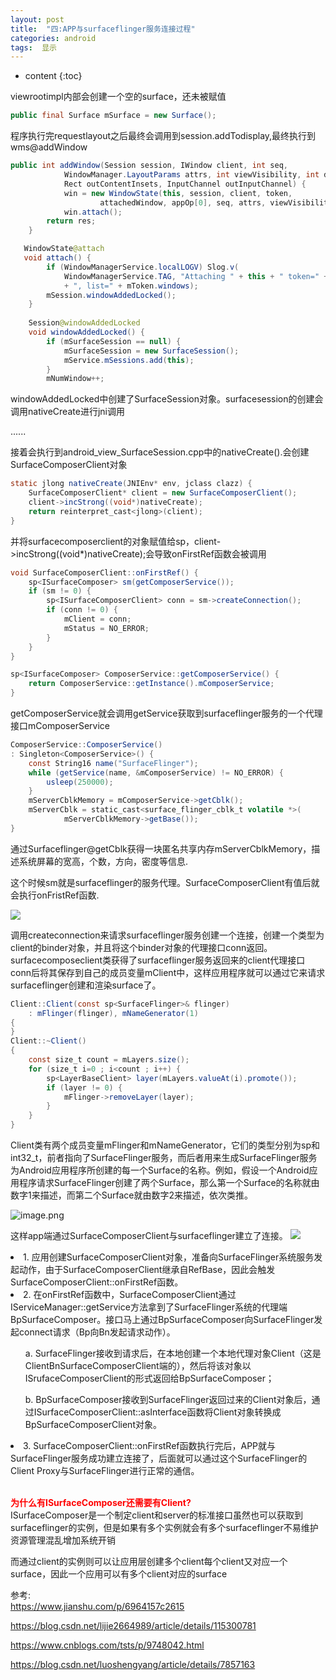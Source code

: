 ```yaml
---
layout: post
title:  "四:APP与surfaceflinger服务连接过程"
categories: android
tags:  显示
---
```


* content
{:toc}

viewrootimpl内部会创建一个空的surface，还未被赋值
```java
public final Surface mSurface = new Surface();
```
程序执行完requestlayout之后最终会调用到session.addTodisplay,最终执行到wms@addWindow
```java
public int addWindow(Session session, IWindow client, int seq,
            WindowManager.LayoutParams attrs, int viewVisibility, int displayId,
            Rect outContentInsets, InputChannel outInputChannel) {
            win = new WindowState(this, session, client, token,
                    attachedWindow, appOp[0], seq, attrs, viewVisibility, displayContent);
            win.attach();
        return res;
    }

   WindowState@attach 
   void attach() {
        if (WindowManagerService.localLOGV) Slog.v(
            WindowManagerService.TAG, "Attaching " + this + " token=" + mToken
            + ", list=" + mToken.windows);
        mSession.windowAddedLocked();
    } 
    
    Session@windowAddedLocked
    void windowAddedLocked() {
        if (mSurfaceSession == null) {
            mSurfaceSession = new SurfaceSession();
            mService.mSessions.add(this);
        }
        mNumWindow++;
```
windowAddedLocked中创建了SurfaceSession对象。surfacesession的创建会调用nativeCreate进行jni调用

......

接着会执行到android_view_SurfaceSession.cpp中的nativeCreate().会创建SurfaceComposerClient对象
```java
static jlong nativeCreate(JNIEnv* env, jclass clazz) {
    SurfaceComposerClient* client = new SurfaceComposerClient();
    client->incStrong((void*)nativeCreate);
    return reinterpret_cast<jlong>(client);
}
```
并将surfacecomposerclient的对象赋值给sp<SurfaceComposerClient>，client->incStrong((void*)nativeCreate);会导致onFirstRef函数会被调用
```java
void SurfaceComposerClient::onFirstRef() {
    sp<ISurfaceComposer> sm(getComposerService());
    if (sm != 0) {
        sp<ISurfaceComposerClient> conn = sm->createConnection();
        if (conn != 0) {
            mClient = conn;
            mStatus = NO_ERROR;
        }
    }
}

sp<ISurfaceComposer> ComposerService::getComposerService() {
    return ComposerService::getInstance().mComposerService;
}
```
getComposerService就会调用getService获取到surfaceflinger服务的一个代理接口mComposerService
```java
ComposerService::ComposerService()
: Singleton<ComposerService>() {
    const String16 name("SurfaceFlinger");
    while (getService(name, &mComposerService) != NO_ERROR) {
        usleep(250000);
    }
    mServerCblkMemory = mComposerService->getCblk();
    mServerCblk = static_cast<surface_flinger_cblk_t volatile *>(
            mServerCblkMemory->getBase());
}
```
通过Surfaceflinger@getCblk获得一块匿名共享内存mServerCblkMemory，描述系统屏幕的宽高，个数，方向，密度等信息.

这个时候sm就是surfaceflinger的服务代理。SurfaceComposerClient有值后就会执行onFristRef函数.

![](https://s2.loli.net/2024/08/15/jbyuokKalAYFrXx.png)

调用createconnection来请求surfaceflinger服务创建一个连接，创建一个类型为client的binder对象，并且将这个binder对象的代理接口conn返回。surfacecomposeclient类获得了surfaceflinger服务返回来的client代理接口conn后将其保存到自己的成员变量mClient中，这样应用程序就可以通过它来请求surfaceflinger创建和渲染surface了。

```java
Client::Client(const sp<SurfaceFlinger>& flinger)
    : mFlinger(flinger), mNameGenerator(1)
{
}
Client::~Client()
{
    const size_t count = mLayers.size();
    for (size_t i=0 ; i<count ; i++) {
        sp<LayerBaseClient> layer(mLayers.valueAt(i).promote());
        if (layer != 0) {
            mFlinger->removeLayer(layer);
        }
    }
}
```
Client类有两个成员变量mFlinger和mNameGenerator，它们的类型分别为sp<SurfaceFlinger>和int32_t，前者指向了SurfaceFlinger服务，而后者用来生成SurfaceFlinger服务为Android应用程序所创建的每一个Surface的名称。例如，假设一个Android应用程序请求SurfaceFlinger创建了两个Surface，那么第一个Surface的名称就由数字1来描述，而第二个Surface就由数字2来描述，依次类推。

![image.png](https://s2.loli.net/2024/09/29/8wiJLet4FvM6s1f.png)

这样app端通过SurfaceComposerClient与surfaceflinger建立了连接。
![](https://s2.loli.net/2024/08/15/zgq9PIHufZYwsSU.png)

<li>1. 应用创建SurfaceComposerClient对象，准备向SurfaceFlinger系统服务发起动作，由于SurfaceComposerClient继承自RefBase，因此会触发SurfaceComposerClient::onFirstRef函数。</li>
<li>2. 在onFirstRef函数中，SurfaceComposerClient通过IServiceManager::getService方法拿到了SurfaceFlinger系统的代理端BpSurfaceComposer。接口马上通过BpSurfaceComposer向SurfaceFlinger发起connect请求（Bp向Bn发起请求动作）。</li>
<ol>a. SurfaceFlinger接收到请求后，在本地创建一个本地代理对象Client（这是ClientBnSurfaceComposerClient端的），然后将该对象以ISrufaceComposerClient的形式返回给BpSurfaceComposer；</ol>
<ol>b. BpSurfaceComposer接收到SurfaceFlinger返回过来的Client对象后，通过ISurfaceComposerClient::asInterface函数将Client对象转换成BpSurfaceComposerClient对象。</ol>
<li>3. SurfaceComposerClient::onFirstRef函数执行完后，APP就与SurfaceFlinger服务成功建立连接了，后面就可以通过这个SurfaceFlinger的Client Proxy与SurfaceFlinger进行正常的通信。</li><br>

**<font color='red'>为什么有ISurfaceComposer还需要有Client?</font>**<br>
ISurfaceComposer是一个制定client和server的标准接口虽然也可以获取到surfaceflinger的实例，但是如果有多个实例就会有多个surfaceflinger不易维护资源管理混乱增加系统开销

而通过client的实例则可以让应用层创建多个client每个client又对应一个surface，因此一个应用可以有多个client对应的surface

参考:<br>
<https://www.jianshu.com/p/6964157c2615>

<https://blog.csdn.net/lijie2664989/article/details/115300781>

<https://www.cnblogs.com/tsts/p/9748042.html>

<https://blog.csdn.net/luoshengyang/article/details/7857163>
